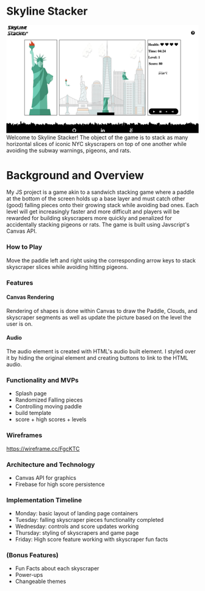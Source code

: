 # Skyline Stacker
![Artsy Screenshot](/dist/images/game_screenshot.png)
Welcome to Skyline Stacker! The object of the game is to stack as many horizontal slices of iconic NYC skyscrapers on top of one another while avoiding the subway warnings, pigeons, and rats. 


# Background and Overview
My JS project is a game akin to a sandwich stacking game where a paddle at the bottom of the screen holds up a base layer and must catch other (good) falling pieces onto their growing stack while avoiding bad ones. Each level will get increasingly faster and more difficult and players will be rewarded for building skyscrapers more quickly and penalized for accidentally stacking pigeons or rats. The game is built using Javscript's Canvas API.

### How to Play

Move the paddle left and right using the corresponding arrow keys to stack skyscraper slices while avoiding hitting pigeons.

### Features

#### Canvas Rendering
Rendering of shapes is done within Canvas to draw the Paddle, Clouds, and skyscraper segments as well as update the picture based on the level the user is on.

#### Audio

The audio element is created with HTML's audio built element. I styled over it by hiding the original element and creating buttons to link to the HTML audio.

### Functionality and MVPs 
* Splash page
* Randomized Falling pieces
* Controlling moving paddle
* build template
* score + high scores + levels
  
### Wireframes 
https://wireframe.cc/FgcKTC
  
### Architecture and Technology 
* Canvas API for graphics
* Firebase for high score persistence
  
### Implementation Timeline 
* Monday: basic layout of landing page containers
* Tuesday: falling skyscraper pieces functionality completed
* Wednesday: controls and score updates working
* Thursday: styling of skyscrapers and game page
* Friday: High score feature working with skyscraper fun facts 
  
### (Bonus Features) 
* Fun Facts about each skyscraper
* Power-ups
* Changeable themes
